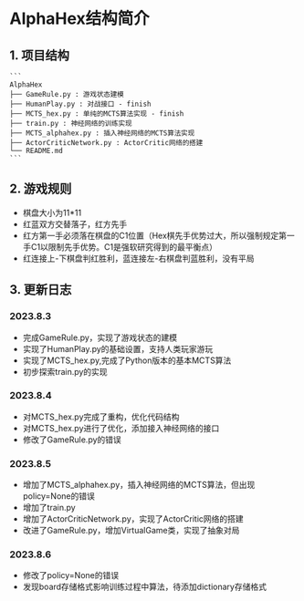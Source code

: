 # AlphaHex结构简介

## 1. 项目结构
    
    ```
    AlphaHex
    ├── GameRule.py : 游戏状态建模
    ├── HumanPlay.py : 对战接口 - finish
    ├── MCTS_hex.py : 单纯的MCTS算法实现 - finish
    ├── train.py : 神经网络的训练实现
    ├── MCTS_alphahex.py : 插入神经网络的MCTS算法实现
    ├── ActorCriticNetwork.py : ActorCritic网络的搭建
    └── README.md
    ```

## 2. 游戏规则
- 棋盘大小为11*11
- 红蓝双方交替落子，红方先手
- 红方第一手必须落在棋盘的C1位置（Hex棋先手优势过大，所以强制规定第一手C1以限制先手优势。C1是强软研究得到的最平衡点）
- 红连接上-下棋盘判红胜利，蓝连接左-右棋盘判蓝胜利，没有平局

## 3. 更新日志
### 2023.8.3
- 完成GameRule.py，实现了游戏状态的建模
- 实现了HumanPlay.py的基础设置，支持人类玩家游玩
- 实现了MCTS_hex.py,完成了Python版本的基本MCTS算法
- 初步探索train.py的实现

### 2023.8.4
- 对MCTS_hex.py完成了重构，优化代码结构
- 对MCTS_hex.py进行了优化，添加接入神经网络的接口
- 修改了GameRule.py的错误

### 2023.8.5
- 增加了MCTS_alphahex.py，插入神经网络的MCTS算法，但出现policy=None的错误
- 增加了train.py
- 增加了ActorCriticNetwork.py，实现了ActorCritic网络的搭建
- 改进了GameRule.py，增加VirtualGame类，实现了抽象对局

### 2023.8.6
- 修改了policy=None的错误
- 发现board存储格式影响训练过程中算法，待添加dictionary存储格式